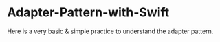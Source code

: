 # Adapter-Pattern-with-Swift
Here is a very basic &amp; simple practice to understand the adapter pattern.
